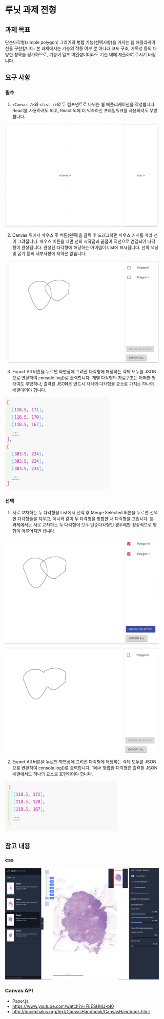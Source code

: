 # 루닛 과제 전형

## 과제 목표

단순다각형(simple polygon) 그리기와 병합 기능(선택사항)을 가지는 웹 애플리케이션을 구현합니다. 본
과제에서는 기능의 작동 여부 뿐 아니라 코드 구조, 가독성 등의 다양한 항목을 평가하므로, 기능이 일부
미완성이더라도 기한 내에 제출하여 주시기 바랍니다.

## 요구 사항

### 필수

1. `<Canvas />`와 `<List />`의 두 컴포넌트로 나뉘는 웹 애플리케이션을 작성합니다. React를
사용하셔도 되고, React 외에 더 익숙하신 프레임워크를 사용하셔도 무방합니다.

![](README/12-45-34.png)

2. Canvas 위에서 마우스 주 버튼(왼쪽)을 클릭 후 드래그하면 마우스 커서를 따라 선이
그려집니다. 마우스 버튼을 떼면 선의 시작점과 끝점이 직선으로 연결되어 다각형이 완성됩니다.
완성된 다각형에 해당하는 아이템이 List에 표시됩니다. 선의 색상 및 굵기 등의 세부사항에
제약은 없습니다.

![](README/12-46-12.png)

3. Export All 버튼을 누르면 화면상에 그려진 다각형에 해당하는 객체 모두를 JSON으로 변환하여
console.log()로 출력합니다. 개별 다각형의 자료구조는 어떠한 형태여도 무방하나, 출력된
JSON은 반드시 각각의 다각형을 요소로 가지는 하나의 배열이어야 합니다.

![](README/12-46-41.png)

### 선택

1. 서로 교차하는 두 다각형을 List에서 선택 후 Merge Selected 버튼을 누르면 선택한 다각형들을
지우고, 예시와 같이 두 다각형을 병합한 새 다각형을 그립니다. 본 과제에서는 서로 교차하는 두
다각형이 모두 단순다각형인 경우에만 정상적으로 병합이 이루어지면 됩니다.

![](README/12-47-19.png)

2. Export All 버튼을 누르면 화면상에 그려진 다각형에 해당하는 객체 모두를 JSON으로 변환하여
console.log()로 출력합니다. 1에서 병합한 다각형은 출력된 JSON 배열에서도 하나의
요소로 표현되어야 합니다.

![](README/12-47-31.png)

## 참고 내용


### css

![](README/12-49-07.png)

### Canvas API

- Paper.js
- https://www.youtube.com/watch?v=FLESHMJ-bI0
- http://bucephalus.org/text/CanvasHandbook/CanvasHandbook.html
